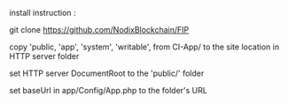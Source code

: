 install instruction :

git clone https://github.com/NodixBlockchain/FIP

copy 'public, 'app', 'system', 'writable', from CI-App/ to the site location in HTTP server folder

set HTTP server DocumentRoot to the 'public/' folder

set baseUrl in app/Config/App.php to the folder's URL
